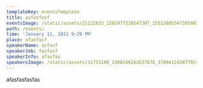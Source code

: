 ```yaml
---
templateKey: eventsTemplate
title: asfasfasf
eventsImage: /static/assets/21122633_1282477328547307_1551200534720500277_o.jpg
path: /events/
time: 'January 11, 2012 9:29 PM'
place: afasfasf
speakerName: asfasf
speakerJob: fasfasf
speakerInfo: afasfas
speakersImage: /static/assets/31753198_1508246262637078_3789412420779245568_o.jpg
---
```

afasfasfasfas
